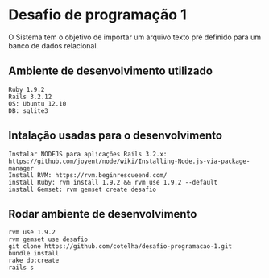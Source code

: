 # Desafio de programação 1
O Sistema tem o objetivo de importar um arquivo texto pré definido para um banco de dados relacional.

## Ambiente de desenvolvimento utilizado
	Ruby 1.9.2
	Rails 3.2.12
	OS: Ubuntu 12.10
	DB: sqlite3

## Intalação usadas para o desenvolvimento 
	Instalar NODEJS para aplicações Rails 3.2.x: https://github.com/joyent/node/wiki/Installing-Node.js-via-package-manager
	Install RVM: https://rvm.beginrescueend.com/
	install Ruby: rvm install 1.9.2 && rvm use 1.9.2 --default	
	install Gemset: rvm gemset create desafio

## Rodar ambiente de desenvolvimento
	rvm use 1.9.2
	rvm gemset use desafio
	git clone https://github.com/cotelha/desafio-programacao-1.git
	bundle install
	rake db:create
	rails s